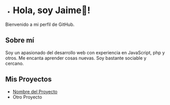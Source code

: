 - # Hola, soy Jaime👋!

Bienvenido a mi perfil de GitHub. 

## Sobre mí
Soy un apasionado del desarrollo web con experiencia en JavaScript, php y otros.
Me encanta aprender cosas nuevas.
Soy bastante sociable y cercano.

## Mis Proyectos
- [Nombre del Proyecto](link_a_tu_proyecto)
- Otro Proyecto 

<!---
Jimbohr/Jimbohr is a ✨ special ✨ repository because its `README.md` (this file) appears on your GitHub profile.
You can click the Preview link to take a look at your changes.
--->
